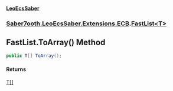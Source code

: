 #### [LeoEcsSaber](index.md 'index')
### [Saber7ooth.LeoEcsSaber.Extensions.ECB](Saber7ooth.LeoEcsSaber.Extensions.ECB.md 'Saber7ooth.LeoEcsSaber.Extensions.ECB').[FastList&lt;T&gt;](FastList_T_.md 'Saber7ooth.LeoEcsSaber.Extensions.ECB.FastList<T>')

## FastList<T>.ToArray() Method

```csharp
public T[] ToArray();
```

#### Returns
[T](FastList_T_.md#Saber7ooth.LeoEcsSaber.Extensions.ECB.FastList_T_.T 'Saber7ooth.LeoEcsSaber.Extensions.ECB.FastList<T>.T')[[]](https://docs.microsoft.com/en-us/dotnet/api/System.Array 'System.Array')